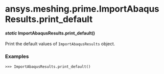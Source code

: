 <a id="ansys-meshing-prime-importabaqusresults-print-default"></a>

# ansys.meshing.prime.ImportAbaqusResults.print_default

<a id="ansys.meshing.prime.ImportAbaqusResults.print_default"></a>

#### *static* ImportAbaqusResults.print_default()

Print the default values of `ImportAbaqusResults` object.

### Examples

```pycon
>>> ImportAbaqusResults.print_default()
```

<!-- !! processed by numpydoc !! -->
